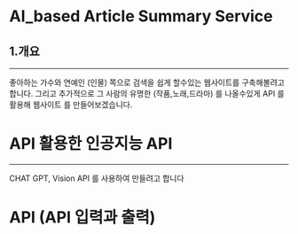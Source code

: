# AI_based Article Summary Service

## 1.개요
***
좋아하는 가수와 연예인 (인물) 쪽으로 검색을 쉽게 할수있는 웹사이트를 구축해볼려고 합니다.
그리고 추가적으로 그 사람의 유명한 (작품,노래,드라마) 를 나올수있게 API 를 활용해 웹사이트 를 만들어보겠습니다.
# API 활용한 인공지능 API
***
CHAT GPT, Vision API 를 사용하여 만들려고 합니다
# API (API 입력과 출력)

